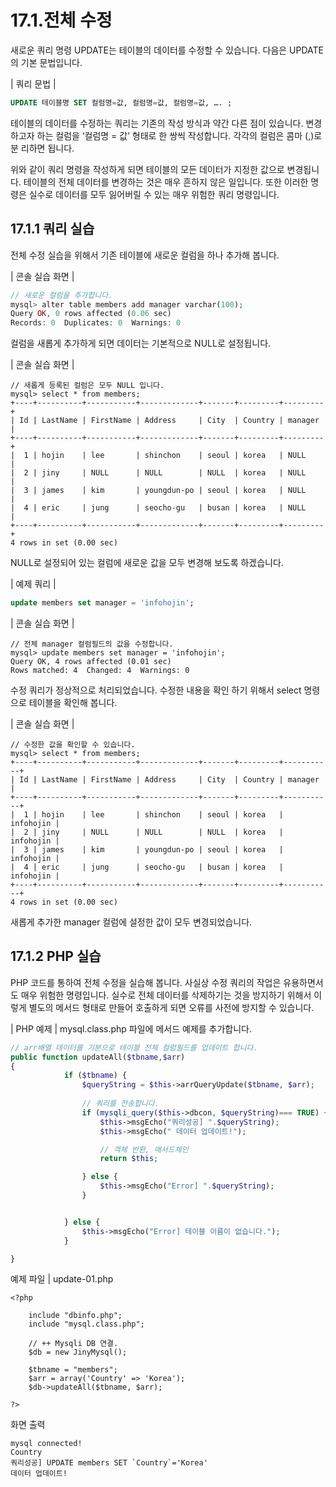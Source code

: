 # 17.1.전체 수정 
새로운 쿼리 명령 UPDATE는 테이블의 데이터를 수정할 수 있습니다. 다음은 UPDATE 의 기본 문법입니다.  

| 쿼리 문법 | 
```sql
UPDATE 테이블명 SET 컬럼명=값, 컬럼명=값, 컬럼명=값, …. ; 
```

테이블의 데이터를 수정하는 쿼리는 기존의 작성 방식과 약간 다른 점이 있습니다. 변경 하고자 하는 컬럼을 ‘컬럼명 = 값’ 형태로 한 쌍씩 작성합니다. 각각의 컬럼은 콤마 (,)로 분 리하면 됩니다.  

위와 같이 쿼리 명령을 작성하게 되면 테이블의 모든 데이터가 지정한 값으로 변경됩니다. 테이블의 전체 데이터를 변경하는 것은 매우 흔하지 않은 일입니다. 또한 이러한 명 령은 실수로 데이터를 모두 잃어버릴 수 있는 매우 위험한 쿼리 명령입니다.  


## 17.1.1 쿼리 실습 
전체 수정 실습을 위해서 기존 테이블에 새로운 컬럼을 하나 추가해 봅니다.  

| 콘솔 실습 화면 | 
```php
// 새로운 컬럼을 추가합니다.
mysql> alter table members add manager varchar(100);
Query OK, 0 rows affected (0.06 sec)
Records: 0  Duplicates: 0  Warnings: 0

```

컬럼을 새롭게 추가하게 되면 데이터는 기본적으로 NULL로 설정됩니다.  

| 콘솔 실습 화면 | 
```
// 새롭게 등록된 컬럼은 모두 NULL 입니다.
mysql> select * from members;
+----+----------+-----------+-------------+-------+---------+---------+
| Id | LastName | FirstName | Address     | City  | Country | manager |
+----+----------+-----------+-------------+-------+---------+---------+
|  1 | hojin    | lee       | shinchon    | seoul | korea   | NULL    |
|  2 | jiny     | NULL      | NULL        | NULL  | korea   | NULL    |
|  3 | james    | kim       | youngdun-po | seoul | korea   | NULL    |
|  4 | eric     | jung      | seocho-gu   | busan | korea   | NULL    |
+----+----------+-----------+-------------+-------+---------+---------+
4 rows in set (0.00 sec)

```
NULL로 설정되어 있는 컬럼에 새로운 값을 모두 변경해 보도록 하겠습니다.  

| 예제 쿼리 | 
```sql
update members set manager = 'infohojin'; 
```

| 콘솔 실습 화면 | 
```
// 전체 manager 컬럼필드의 값을 수정합니다.
mysql> update members set manager = 'infohojin';
Query OK, 4 rows affected (0.01 sec)
Rows matched: 4  Changed: 4  Warnings: 0

```

수정 쿼리가 정상적으로 처리되었습니다. 수정한 내용을 확인 하기 위해서 select 명령으로 테이블을 확인해 봅니다.  

| 콘솔 실습 화면 | 
```
// 수정한 값을 확인할 수 있습니다.
mysql> select * from members;
+----+----------+-----------+-------------+-------+---------+-----------+
| Id | LastName | FirstName | Address     | City  | Country | manager   |
+----+----------+-----------+-------------+-------+---------+-----------+
|  1 | hojin    | lee       | shinchon    | seoul | korea   | infohojin |
|  2 | jiny     | NULL      | NULL        | NULL  | korea   | infohojin |
|  3 | james    | kim       | youngdun-po | seoul | korea   | infohojin |
|  4 | eric     | jung      | seocho-gu   | busan | korea   | infohojin |
+----+----------+-----------+-------------+-------+---------+-----------+
4 rows in set (0.00 sec)

```
새롭게 추가한 manager 컬럼에 설정한 값이 모두 변경되었습니다.  

## 17.1.2 PHP 실습 
PHP 코드를 통하여 전체 수정을 실습해 봅니다. 사실상 수정 쿼리의 작업은 유용하면서 도 매우 위험한 명령입니다. 실수로 전체 데이터를 삭제하기는 것을 방지하기 위해서 이렇게 별도의 메서드 형태로 만들어 호출하게 되면 오류를 사전에 방지할 수 있습니다.  

| PHP 예제 | 
mysql.class.php 파일에 메서드 예제를 추가합니다. 
```php
// arr배열 데이터를 기분으로 테이블 전체 컬럼필드를 업데이트 합니다.
public function updateAll($tbname,$arr)
{
            if ($tbname) {
                $queryString = $this->arrQueryUpdate($tbname, $arr);
               
                // 쿼리를 전송합니다.
                if (mysqli_query($this->dbcon, $queryString)=== TRUE) {
                    $this->msgEcho("쿼리성공] ".$queryString);
                    $this->msgEcho(" 데이터 업데이트!");

                    // 객체 반환, 매서드체인
                    return $this; 

                } else {
                    $this->msgEcho("Error] ".$queryString);
                }


            } else {
                $this->msgEcho("Error] 테이블 이름이 없습니다."); 
            }

}

```

예제 파일 | update-01.php 
```
<?php

	include "dbinfo.php";
	include "mysql.class.php";
 
	// ++ Mysqli DB 연결.
	$db = new JinyMysql();

	$tbname = "members";
	$arr = array('Country' => 'Korea');
	$db->updateAll($tbname, $arr);

?>

```

화면 출력 
```
mysql connected!
Country
쿼리성공] UPDATE members SET `Country`='Korea'
데이터 업데이트!

```